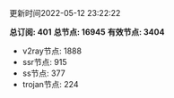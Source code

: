 更新时间2022-05-12 23:22:22

**总订阅: 401**
**总节点: 16945**
**有效节点: 3404**
- v2ray节点: 1888
- ssr节点: 915
- ss节点: 377
- trojan节点: 224

